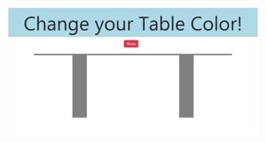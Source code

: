 

![image alt](https://github.com/GAMEEX10/Theme-Change/blob/f85aacd4568bf35446d96b3502dd49f984047e81/1.png)
